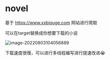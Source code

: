 # novel

基于 https://www.xxbiquge.com 网站进行爬取

可以在target替换成你想要下载的小说

![image-20220803104056889](https://doraemon-1307638820.cos.ap-guangzhou.myqcloud.com/img/202208031041951.png)

下载速度很慢，可以进行多线程编写进行提速改进:sob:

